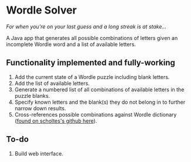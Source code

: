 # Wordle Solver

*For when you're on your last guess and a long streak is at stake...*

A Java app that generates all possible combinations of letters given an incomplete Wordle word and a list of 
available letters.

## Functionality implemented and fully-working
1. Add the current state of a Wordle puzzle including blank letters.
2. Add the list of available letters.
3. Generate a numbered list of all combinations of available letters in the puzzle blanks.
4. Specify known letters and the blank(s) they do not belong in to further narrow down results.
5. Cross-references possible combinations against Wordle dictionary ([found on scholtes's github here](https://gist.github.com/scholtes/94f3c0303ba6a7768b47583aff36654d)).

## To-do
1. Build web interface.


